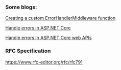 ### Some blogs:
[Creating a custom ErrorHandlerMiddleware function](https://andrewlock.net/creating-a-custom-error-handler-middleware-function/)

[Handle errors in ASP.NET Core](https://learn.microsoft.com/en-us/aspnet/core/fundamentals/error-handling?view=aspnetcore-8.0)

[Handle errors in ASP.NET Core web APIs](https://learn.microsoft.com/en-us/aspnet/core/web-api/handle-errors?view=aspnetcore-8.0)

### RFC Specification
https://www.rfc-editor.org/rfc/rfc791


